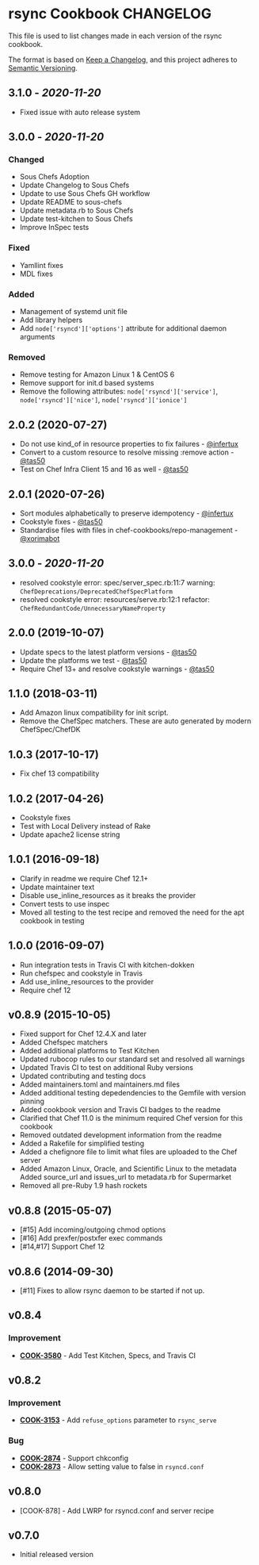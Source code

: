 # rsync Cookbook CHANGELOG

This file is used to list changes made in each version of the rsync cookbook.

The format is based on [Keep a Changelog](https://keepachangelog.com/en/1.0.0/),
and this project adheres to [Semantic Versioning](https://semver.org/spec/v2.0.0.html).

## 3.1.0 - *2020-11-20*

- Fixed issue with auto release system

## 3.0.0 - *2020-11-20*

### Changed

- Sous Chefs Adoption
- Update Changelog to Sous Chefs
- Update to use Sous Chefs GH workflow
- Update README to sous-chefs
- Update metadata.rb to Sous Chefs
- Update test-kitchen to Sous Chefs
- Improve InSpec tests

### Fixed

- Yamllint fixes
- MDL fixes

### Added

- Management of systemd unit file
- Add library helpers
- Add `node['rsyncd']['options']` attribute for additional daemon arguments

### Removed

- Remove testing for Amazon Linux 1 & CentOS 6
- Remove support for init.d based systems
- Remove the following attributes: `node['rsyncd']['service']`, `node['rsyncd']['nice']`, `node['rsyncd']['ionice']`

## 2.0.2 (2020-07-27)

- Do not use kind_of in resource properties to fix failures - [@infertux](https://github.com/infertux)
- Convert to a custom resource to resolve missing :remove action - [@tas50](https://github.com/tas50)
- Test on Chef Infra Client 15 and 16 as well - [@tas50](https://github.com/tas50)

## 2.0.1 (2020-07-26)

- Sort modules alphabetically to preserve idempotency - [@infertux](https://github.com/infertux)
- Cookstyle fixes - [@tas50](https://github.com/tas50)
- Standardise files with files in chef-cookbooks/repo-management - [@xorimabot](https://github.com/xorimabot)

## 3.0.0 - *2020-11-20*

- resolved cookstyle error: spec/server_spec.rb:11:7 warning: `ChefDeprecations/DeprecatedChefSpecPlatform`
- resolved cookstyle error: resources/serve.rb:12:1 refactor: `ChefRedundantCode/UnnecessaryNameProperty`

## 2.0.0 (2019-10-07)

- Update specs to the latest platform versions - [@tas50](https://github.com/tas50)
- Update the platforms we test - [@tas50](https://github.com/tas50)
- Require Chef 13+ and resolve cookstyle warnings - [@tas50](https://github.com/tas50)

## 1.1.0 (2018-03-11)

- Add Amazon linux compatibility for init script.
- Remove the ChefSpec matchers. These are auto generated by modern ChefSpec/ChefDK

## 1.0.3 (2017-10-17)

- Fix chef 13 compatibility

## 1.0.2 (2017-04-26)

- Cookstyle fixes
- Test with Local Delivery instead of Rake
- Update apache2 license string

## 1.0.1 (2016-09-18)

- Clarify in readme we require Chef 12.1+
- Update maintainer text
- Disable use_inline_resources as it breaks the provider
- Convert tests to use inspec
- Moved all testing to the test recipe and removed the need for the apt cookbook in testing

## 1.0.0 (2016-09-07)

- Run integration tests in Travis CI with kitchen-dokken
- Run chefspec and cookstyle in Travis
- Add use_inline_resources to the provider
- Require chef 12

## v0.8.9 (2015-10-05)

- Fixed support for Chef 12.4.X and later
- Added Chefspec matchers
- Added additional platforms to Test Kitchen
- Updated rubocop rules to our standard set and resolved all warnings
- Updated Travis CI to test on additional Ruby versions
- Updated contributing and testing docs
- Added maintainers.toml and maintainers.md files
- Added additional testing depedendencies to the Gemfile with version pinning
- Added cookbook version and Travis CI badges to the readme
- Clarified that Chef 11.0 is the minimum required Chef version for this cookbook
- Removed outdated development information from the readme
- Added a Rakefile for simplified testing
- Added a chefignore file to limit what files are uploaded to the Chef server
- Added Amazon Linux, Oracle, and Scientific Linux to the metadata Added source_url and issues_url to metadata.rb for Supermarket
- Removed all pre-Ruby 1.9 hash rockets

## v0.8.8 (2015-05-07)

- [#15] Add incoming/outgoing chmod options
- [#16] Add prexfer/postxfer exec commands
- [#14,#17] Support Chef 12

## v0.8.6 (2014-09-30)

- [#11] Fixes to allow rsync daemon to be started if not up.

## v0.8.4

### Improvement

- **[COOK-3580](https://tickets.chef.io/browse/COOK-3580)** - Add Test Kitchen, Specs, and Travis CI

## v0.8.2

### Improvement

- **[COOK-3153](https://tickets.chef.io/browse/COOK-3153)** - Add `refuse_options` parameter to `rsync_serve`

### Bug

- **[COOK-2874](https://tickets.chef.io/browse/COOK-2874)** - Support chkconfig
- **[COOK-2873](https://tickets.chef.io/browse/COOK-2873)** - Allow setting value to false in `rsyncd.conf`

## v0.8.0

- [COOK-878] - Add LWRP for rsyncd.conf and server recipe

## v0.7.0

- Initial released version
